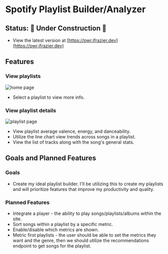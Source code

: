 # Spotify Playlist Builder/Analyzer

## Status: 🚧 Under Construction 🚧
* View the latest version at [https://pwr.jfrazier.dev](https://pwr.jfrazier.dev)

## Features

### View playlists
![home page]("")
* Select a playlist to view more info.

### View playlist details
![playlist page]("")
* View playlist average valence, energy, and danceability.
* Utilize the line chart view trends across songs in a playlist.
* View the list of tracks along with the song's general stats.


## Goals and Planned Features

### Goals
* Create my ideal playlist builder. I'll be utilizing this to create my playlists and will prioritize features that improve my productivity and quality.

### Planned Features
* Integrate a player - the ability to play songs/playlists/albums within the site.
* Sort songs within a playlist by a specific metric.
* Enable/disable which metrics are shown.
* Metric first playlists - the user should be able to set the metrics they want and the genre, then we should utilize the recommendations endpoint to get songs for the playlist.
